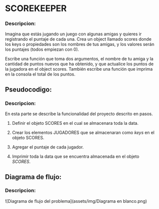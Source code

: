 # SCOREKEEPER

### Descripcion:

Imagina que estás jugando un juego con algunas amigas y quieres ir registrando el puntaje de cada una. Crea un object llamado scores donde los keys o propiedades son los nombres de tus amigas, y los valores serán los puntajes (todos empiezan con 0).

Escribe una función que toma dos argumentos, el nombre de tu amiga y la cantidad de puntos nuevos que ha obtenido, y que actualice los puntos de la jugadora en el object scores. También escribe una función que imprima en la consola el total de los puntos.


## Pseudocodigo:

### Descripcion:

En esta parte se describe la funcionalidad del proyecto descrito en pasos.

1. Definir el objeto SCORES en el cual se almacenara toda la data.

2. Crear los elementos JUGADORES que se almacenaran como *keys* en el objeto SCORES.

3. Agregar el puntaje de cada jugador.

4. Imprimir toda la data que se encuentra almacenada en el objeto _SCORES_.



## Diagrama de flujo:

### Descripcion:

![Diagrama de flujo del problema](assets/img/Diagrama en blanco.png)
